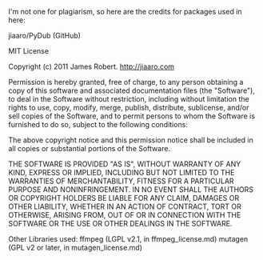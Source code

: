 I'm not one for plagiarism, so here are the credits for packages used in here:

jiaaro/PyDub (GitHub)

MIT License

Copyright (c) 2011 James Robert. http://jiaaro.com

Permission is hereby granted, free of charge, to any person obtaining a copy
of this software and associated documentation files (the "Software"), to deal
in the Software without restriction, including without limitation the rights
to use, copy, modify, merge, publish, distribute, sublicense, and/or sell
copies of the Software, and to permit persons to whom the Software is
furnished to do so, subject to the following conditions:

The above copyright notice and this permission notice shall be included in all
copies or substantial portions of the Software.

THE SOFTWARE IS PROVIDED "AS IS", WITHOUT WARRANTY OF ANY KIND, EXPRESS OR
IMPLIED, INCLUDING BUT NOT LIMITED TO THE WARRANTIES OF MERCHANTABILITY,
FITNESS FOR A PARTICULAR PURPOSE AND NONINFRINGEMENT. IN NO EVENT SHALL THE
AUTHORS OR COPYRIGHT HOLDERS BE LIABLE FOR ANY CLAIM, DAMAGES OR OTHER
LIABILITY, WHETHER IN AN ACTION OF CONTRACT, TORT OR OTHERWISE, ARISING FROM,
OUT OF OR IN CONNECTION WITH THE SOFTWARE OR THE USE OR OTHER DEALINGS IN THE
SOFTWARE.

Other Libraries used:
ffmpeg (LGPL v2.1, in ffmpeg_license.md)
mutagen (GPL v2 or later, in mutagen_license.md)
